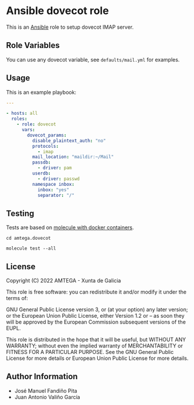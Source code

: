 # Ansible dovecot role

This is an [Ansible](http://www.ansible.com) role to setup dovecot IMAP server.

## Role Variables

You can use any dovecot variable, see `defaults/mail.yml` for examples.

## Usage

This is an example playbook:

```yaml
---

- hosts: all
  roles:
    - role: dovecot
      vars:
        dovecot_params:
          disable_plaintext_auth: "no"
          protocols:
            - imap
          mail_location: "maildir:~/Mail"
          passdb:
            - driver: pam
          userdb:
            - driver: passwd
          namespace inbox:
            inbox: "yes"
            separator: "/"
```

## Testing

Tests are based on [molecule with docker containers](https://molecule.readthedocs.io/en/latest/installation.html).

```shell
cd amtega.dovecot

molecule test --all
```

## License

Copyright (C) 2022 AMTEGA - Xunta de Galicia

This role is free software: you can redistribute it and/or modify it under the terms of:

GNU General Public License version 3, or (at your option) any later version; or the European Union Public License, either Version 1.2 or – as soon they will be approved by the European Commission ­subsequent versions of the EUPL.

This role is distributed in the hope that it will be useful, but WITHOUT ANY WARRANTY; without even the implied warranty of MERCHANTABILITY or FITNESS FOR A PARTICULAR PURPOSE.  See the GNU General Public License for more details or European Union Public License for more details.

## Author Information

- José Manuel Fandiño Pita
- Juan Antonio Valiño García
